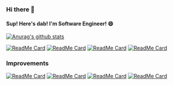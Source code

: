 
### Hi there 👋

#### Sup! Here's **dab**! I'm Software Engineer! 😄

[![Anurag's github stats](https://github-readme-stats.vercel.app/api?username=dab246&theme=radical&show_icons=true)](https://github.com/anuraghazra/github-readme-stats)

[![ReadMe Card](https://github-readme-stats.vercel.app/api/pin/?username=linagora&repo=tmail-flutter&theme=radical)](https://github.com/linagora//tmail-flutter)
[![ReadMe Card](https://github-readme-stats.vercel.app/api/pin/?username=linagora&repo=jmap-dart-client&theme=radical)](https://github.com/linagora//jmap-dart-client)
[![ReadMe Card](https://github-readme-stats.vercel.app/api/pin/?username=linagora&repo=linshare-mobile-flutter-app&theme=radical)](https://github.com/linagora/linshare-mobile-flutter-app)
[![ReadMe Card](https://github-readme-stats.vercel.app/api/pin/?username=linagora&repo=flutter_contacts&theme=radical)](https://github.com/dab246/flutter_contacts)

### Improvements

[![ReadMe Card](https://github-readme-stats.vercel.app/api/pin/?username=dab246&repo=enough_html_editor&theme=radical)](https://github.com/dab246/enough_html_editor)
[![ReadMe Card](https://github-readme-stats.vercel.app/api/pin/?username=dab246&repo=html-editor-enhanced&theme=radical)](https://github.com/dab246/html-editor-enhanced)
[![ReadMe Card](https://github-readme-stats.vercel.app/api/pin/?username=dab246&repo=material_tag_editor&theme=radical)](https://github.com/dab246/material_tag_editor)
[![ReadMe Card](https://github-readme-stats.vercel.app/api/pin/?username=dab246&repo=worker_manager&theme=radical)](https://github.com/dab246/worker_manager)
